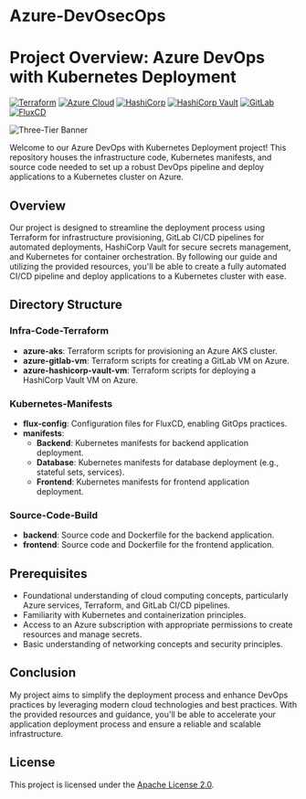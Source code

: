 # Azure-DevOsecOps

# Project Overview: Azure DevOps with Kubernetes Deployment
[![Terraform](https://img.shields.io/badge/Terraform-%E2%9C%A8-lightgrey)](https://www.terraform.io)
[![Azure Cloud](https://img.shields.io/badge/Azure%20Cloud-%230078D4.svg)](https://azure.microsoft.com)
[![HashiCorp](https://img.shields.io/badge/HashiCorp-%23326CE5.svg)](https://www.hashicorp.com)
[![HashiCorp Vault](https://img.shields.io/badge/HashiCorp%20Vault-%2363299D.svg)](https://www.vaultproject.io)
[![GitLab](https://img.shields.io/badge/GitLab-%23181717.svg)](https://about.gitlab.com)
[![FluxCD](https://img.shields.io/badge/FluxCD-%230075A8.svg)](https://fluxcd.io)

![Three-Tier Banner](assets/Azure-Three-Tier.gif)

Welcome to our Azure DevOps with Kubernetes Deployment project! This repository houses the infrastructure code, Kubernetes manifests, and source code needed to set up a robust DevOps pipeline and deploy applications to a Kubernetes cluster on Azure.

## Overview

Our project is designed to streamline the deployment process using Terraform for infrastructure provisioning, GitLab CI/CD pipelines for automated deployments, HashiCorp Vault for secure secrets management, and Kubernetes for container orchestration. By following our guide and utilizing the provided resources, you'll be able to create a fully automated CI/CD pipeline and deploy applications to a Kubernetes cluster with ease.

## Directory Structure

### Infra-Code-Terraform
- **azure-aks**: Terraform scripts for provisioning an Azure AKS cluster.
- **azure-gitlab-vm**: Terraform scripts for creating a GitLab VM on Azure.
- **azure-hashicorp-vault-vm**: Terraform scripts for deploying a HashiCorp Vault VM on Azure.

### Kubernetes-Manifests
- **flux-config**: Configuration files for FluxCD, enabling GitOps practices.
- **manifests**:
  - **Backend**: Kubernetes manifests for backend application deployment.
  - **Database**: Kubernetes manifests for database deployment (e.g., stateful sets, services).
  - **Frontend**: Kubernetes manifests for frontend application deployment.

### Source-Code-Build
- **backend**: Source code and Dockerfile for the backend application.
- **frontend**: Source code and Dockerfile for the frontend application.

## Prerequisites

- Foundational understanding of cloud computing concepts, particularly Azure services, Terraform, and GitLab CI/CD pipelines.
- Familiarity with Kubernetes and containerization principles.
- Access to an Azure subscription with appropriate permissions to create resources and manage secrets.
- Basic understanding of networking concepts and security principles.

## Conclusion

My project aims to simplify the deployment process and enhance DevOps practices by leveraging modern cloud technologies and best practices. With the provided resources and guidance, you'll be able to accelerate your application deployment process and ensure a reliable and scalable infrastructure.

## License

This project is licensed under the [Apache License 2.0](https://www.apache.org/licenses/LICENSE-2.0).

